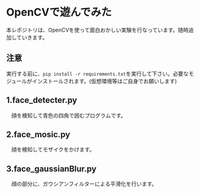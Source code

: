 # OpenCVで遊んでみた
本レポジトリは、OpenCVを使って面白おかしい実験を行なっています。随時追加していきます。

## 注意
実行する前に、`pip install -r requirements.txt`を実行して下さい。必要なモジュールがインストールされます。(仮想環境等はご自身でお願いします)

## 1.face_detecter.py
　顔を検知して青色の四角で囲むプログラムです。

## 2.face_mosic.py
　顔を検知してモザイクをかけます。

## 3.face_gaussianBlur.py
　顔の部分に、ガウシアンフィルターによる平滑化を行います。